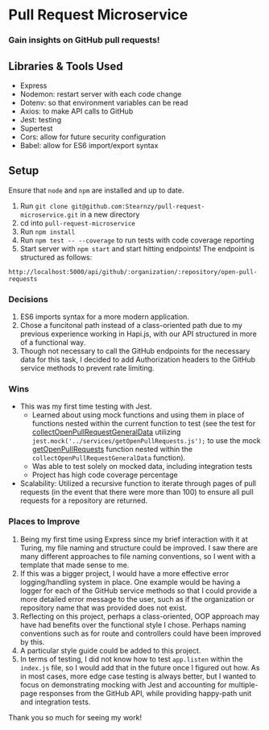 # Pull Request Microservice

### Gain insights on GitHub pull requests!

## Libraries & Tools Used
* Express
* Nodemon: restart server with each code change
* Dotenv: so that environment variables can be read
* Axios: to make API calls to GitHub
* Jest: testing
* Supertest
* Cors: allow for future security configuration
* Babel: allow for ES6 import/export syntax

## Setup
Ensure that `node` and `npm` are installed and up to date.
1. Run `git clone git@github.com:Stearnzy/pull-request-microservice.git` in a new directory
2. cd into `pull-request-microservice`
3. Run `npm install`
4. Run `npm test -- --coverage` to run tests with code coverage reporting
5. Start server with `npm start` and start hitting endpoints!  The endpoint is structured as follows:
```
http://localhost:5000/api/github/:organization/:repository/open-pull-requests
```

### Decisions
1. ES6 imports syntax for a more modern application.
2. Chose a funcitonal path instead of a class-oriented path due to my previous experience working in Hapi.js, with our API structured in more of a functional way.
3. Though not necessary to call the GitHub endpoints for the necessary data for this task, I decided to add Authorization headers to the GitHub service methods to prevent rate limiting.

### Wins
* This was my first time testing with Jest.
  * Learned about using mock functions and using them in place of functions nested within the current function to test (see the test for [collectOpenPullRequestGeneralData](./src/helpers/collectOpenPullRequestGeneralData.test.js) utilizing `jest.mock('../services/getOpenPullRequests.js');` to use the mock [getOpenPullRequests](./src/services/__mocks__/getOpenPullRequests.js) function nested within the `collectOpenPullRequestGeneralData` function).
  * Was able to test solely on mocked data, including integration tests
  * Project has high code coverage percentage
* Scalability: Utilized a recursive function to iterate through pages of pull requests (in the event that there were more than 100) to ensure all pull requests for a repository are returned.

### Places to Improve
1. Being my first time using Express since my brief interaction with it at Turing, my file naming and structure could be improved.  I saw there are many different approaches to file naming conventions, so I went with a template that made sense to me.
2. If this was a bigger project, I would have a more effective error logging/handling system in place.  One example would be having a logger for each of the GitHub service methods so that I could provide a more detailed error message to the user, such as if the organization or repository name that was provided does not exist.
3. Reflecting on this project, perhaps a class-oriented, OOP approach may have had benefits over the functional style I chose.  Perhaps naming conventions such as for route and controllers could have been improved by this.
4. A particular style guide could be added to this project.
5. In terms of testing, I did not know how to test `app.listen` within the `index.js` file, so I would add that in the future once I figured out how.  As in most cases, more edge case testing is always better, but I wanted to focus on demonstrating mocking with Jest and accounting for multiple-page responses from the GitHub API, while providing happy-path unit and integration tests.

Thank you so much for seeing my work!
